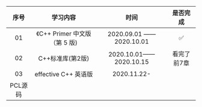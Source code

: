 |序号|学习内容|时间|是否完成|
|:-:|:-:|:-:|:-:|
| 01|《C++ Primer 中文版（第 5 版)|2020.09.01  ——2020.10.01|:white_check_mark:|
|02|C++标准库(第2版)|2020.10.01—— 2020.10.15|看完了前7章|
|03|effective C++ 英语版|2020.11.22-||
|PCL源码||||